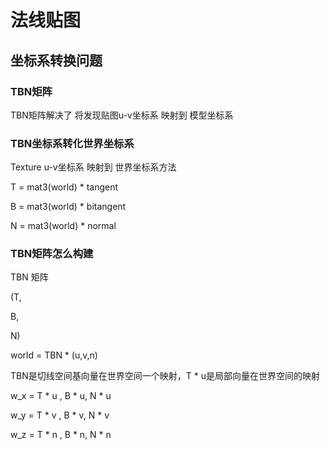 # 法线贴图

## 坐标系转换问题

### TBN矩阵

TBN矩阵解决了
将发现贴图u-v坐标系 映射到 模型坐标系

### TBN坐标系转化世界坐标系

Texture u-v坐标系 映射到 世界坐标系方法

T = mat3(world) * tangent

B = mat3(world) * bitangent

N = mat3(world) * normal

### TBN矩阵怎么构建

TBN 矩阵

(T,

 B,

 N)

world = TBN * (u,v,n)

TBN是切线空间基向量在世界空间一个映射，T * u是局部向量在世界空间的映射

w_x = T * u , B * u, N * u

w_y = T * v , B * v, N * v

w_z = T * n , B * n, N * n

